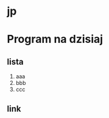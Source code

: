 jp
===

<h1>Program na dzisiaj</h1>

<h2>lista</h2>
<ol>
<li>aaa</li>
<li>bbb</li>
<li>ccc</li>
</ol>

<h2>link</h2>
<a href="www.wp.pl"> </a>
